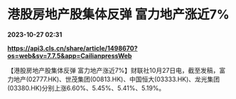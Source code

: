 # 港股房地产股集体反弹 富力地产涨近7%

**2023-10-27 02:31**

**https://api3.cls.cn/share/article/1498670?os=web&sv=7.7.5&app=CailianpressWeb**

【港股房地产股集体反弹 富力地产涨近7%】财联社10月27日电，截至发稿，富力地产(02777.HK)、世茂集团(00813.HK)、中国恒大(03333.HK)、龙光集团(03380.HK)分别上涨6.60%、5.45%、5.41%、5.19%。